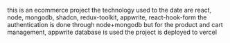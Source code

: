 this is an ecommerce project 
the technology used to the date are react, node, mongodb, shadcn, redux-toolkit, appwrite, react-hook-form
the authentication is done through node+mongodb but for the product and cart management, appwrite database is used
the project is deployed to vercel